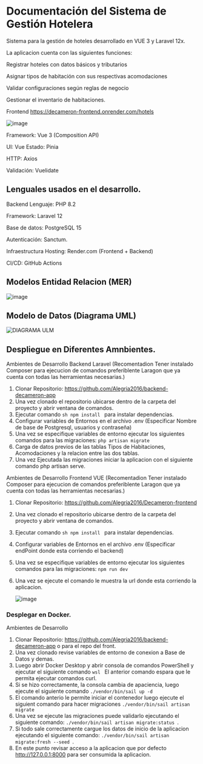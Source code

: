 # Documentación del Sistema de Gestión Hotelera

Sistema para la gestión de hoteles desarrollado en VUE 3 y Laravel 12x.

La aplicacion cuenta con las siguientes funciones:

Registrar hoteles con datos básicos y tributarios

Asignar tipos de habitación con sus respectivas acomodaciones

Validar configuraciones según reglas de negocio

Gestionar el inventario de habitaciones.

Frontend 
https://decameron-frontend.onrender.com/hotels

![image](https://github.com/user-attachments/assets/cc58af7c-9525-4129-a59c-52dc819a0cdc)


Framework: Vue 3 (Composition API)

UI: Vue
Estado: Pinia

HTTP: Axios

Validación: Vuelidate

## Lenguales usados en el desarrollo.

Backend
Lenguaje: PHP 8.2

Framework: Laravel 12

Base de datos: PostgreSQL 15

Autenticación: Sanctum.

Infraestructura
Hosting: Render.com (Frontend + Backend)

CI/CD: GitHub Actions

## Modelos Entidad Relacion (MER)
![image](https://github.com/user-attachments/assets/51337a34-b75a-4c30-8d67-7bc4326c46b7)
## Modelo de Datos (Diagrama UML)
![DIAGRAMA ULM](https://github.com/user-attachments/assets/8cb44e4b-b68b-4d97-8bc8-85c4d2097422)





## Despliegue en Diferentes Amnbientes.

Ambientes de Desarrollo Backend Laravel (Recomentadion Tener instalado Composer para ejecucion de comandos preferiblente Laragon que ya cuenta con todas las herramientas necesarias.)

1) Clonar Repositorio: https://github.com/Alegria2016/backend-decameron-app
2) Una vez clonado el repositorio ubicarse dentro de la carpeta del proyecto y abrir ventana de comandos.
3) Ejecutar comando ```sh npm install ``` para instalar dependencias.
5) Configurar variables de Entornos en el archivo .env (Especificar Nombre de base de Postgresql, usuarios y contraseña)
6) Una vez se especifique variables de entorno ejecutar los siguientes comandos para las migraciones: ```php artisan migrate```
7) Carga de datos previos de las tablas Tipos de Habitaciones, Acomodaciones y la relacion entre las dos tablas. 
8) Una vez Ejecutada las migraciones iniciar la aplicacion con el siguiente comando php artisan serve.

Ambientes de Desarrollo Frontend VUE (Recomentadion Tener instalado Composer para ejecucion de comandos preferiblente Laragon que ya cuenta con todas las herramientas necesarias.)

1) Clonar Repositorio: https://github.com/Alegria2016/Decameron-frontend
2) Una vez clonado el repositorio ubicarse dentro de la carpeta del proyecto y abrir ventana de comandos.
3) Ejecutar comando ```sh npm install ``` para instalar dependencias.
5) Configurar variables de Entornos en el archivo .env (Especificar endPoint donde esta corriendo el backend)
6) Una vez se especifique variables de entorno ejecutar los siguientes comandos para las migraciones: ```npm run dev```
7) Una vez se ejecute el comando le muestra la url donde esta corriendo la aplicacion.
   
   ![image](https://github.com/user-attachments/assets/d25d28c7-dc35-40c0-8a00-0cac147c131f)




### Desplegar en Docker.

Ambientes de Desarrollo

1) Clonar Repositorio: https://github.com/Alegria2016/backend-decameron-app o para el repo del front.
2) Una vez clonado revise variables de entorno de conexion a Base de Datos y demas.
3) Luego abrir Docker Desktop y abrir consola de comandos PowerShell y ejecutar el siguiente comando  ```wsl ```
   El anterior comando espara que le permita ejecutar comandos curl.
5) Si se hizo correctamente, la consola cambia de apaciencia, luego ejecute el siguiente comando  ``` ./vendor/bin/sail up -d ```
6) El comando anterio le permite iniciar el contenedor luego ejecute el siguient comando para hacer migraciones ```./vendor/bin/sail artisan migrate```
7) Una vez se ejecute las migraciones puede validarlo ejecutando el siguiente comando: ```./vendor/bin/sail artisan migrate:status ```.
8) Si todo sale correctamente cargue los datos de inicio de la aplicacion ejecutando el siguiente comando: ```./vendor/bin/sail artisan migrate:fresh --seed ```.
9) En este punto revisar acceso a la aplicacion que por defecto http://127.0.0.1:8000 para ser consumida la aplicacion.
  

